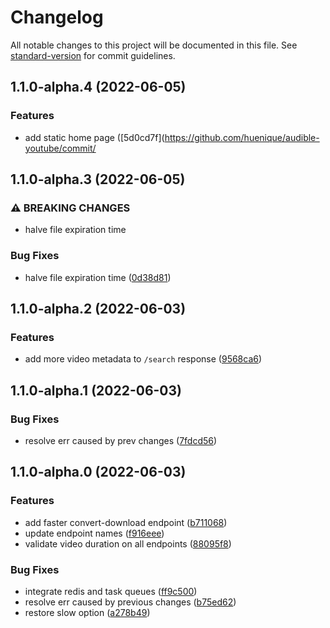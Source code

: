 # Changelog

All notable changes to this project will be documented in this file. See [standard-version](https://github.com/conventional-changelog/standard-version) for commit guidelines.

## 1.1.0-alpha.4 (2022-06-05)


### Features

* add static home page ([5d0cd7f](https://github.com/huenique/audible-youtube/commit/

## 1.1.0-alpha.3 (2022-06-05)


### ⚠ BREAKING CHANGES

* halve file expiration time

### Bug Fixes

* halve file expiration time ([0d38d81](https://github.com/huenique/audible-youtube/commit/0d38d81b4ac31019a855c45423e4c1094111fbd8))

## 1.1.0-alpha.2 (2022-06-03)


### Features

* add more video metadata to `/search` response ([9568ca6](https://github.com/huenique/audible-youtube/commit/9568ca63084c49fcafbc0ffa5b40ff8cb023d291))

## 1.1.0-alpha.1 (2022-06-03)


### Bug Fixes

* resolve err caused by prev changes ([7fdcd56](https://github.com/huenique/audible-youtube/commit/7fdcd565941152e723d83905f3f773e0d895b01a))


## 1.1.0-alpha.0 (2022-06-03)


### Features

* add faster convert-download endpoint ([b711068](https://github.com/huenique/audible-youtube/commit/b711068123c199e84e08d8d89e977d54e10b37d7))
* update endpoint names ([f916eee](https://github.com/huenique/audible-youtube/commit/f916eee9e3110efcf1af4073b58e54774effd90d))
* validate video duration on all endpoints ([88095f8](https://github.com/huenique/audible-youtube/commit/88095f8645ac479a2680f69415aaee3033a357d2))


### Bug Fixes

* integrate redis and task queues ([ff9c500](https://github.com/huenique/audible-youtube/commit/ff9c500fa7fd32a183b87efc44dfd5350a77f44e))
* resolve err caused by previous changes ([b75ed62](https://github.com/huenique/audible-youtube/commit/b75ed627fdca5b100af115b6577ae886196eb16a))
* restore slow option ([a278b49](https://github.com/huenique/audible-youtube/commit/a278b493cdda60d0dd181f38e8cf185ae35fae26))
